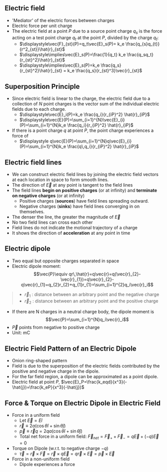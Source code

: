 ## Electric field
- 'Mediator' of the electric forces between charges
- Electric force per unit charge
- The electric field at a point $P$ due to a source point charge $q_s$ is the force acting on a test point charge $q_t$ at the point $P$, divided by the charge $q_t$:
	- $\displaystyle\vec{F}_{st}(P)=q_t\vec{E}_s(P)= k_e \frac{q_{s}q_{t}}{r^2_{st}}\hat{r}_{st}$
	- $\displaystyle\implies\vec{E}_s(P)=\frac{1}{q_t} k_e \frac{q_sq_t}{r_{st}^2}\hat{r}_{st}$
	- $\displaystyle\implies\vec{E}_s(P)=k_e \frac{q_s}{r_{st}^2}\hat{r}_{st} = k_e \frac{q_s}{r_{st}^3}\vec{r}_{st}$
## Superposition Principle
- Since electric field is linear to the charge, the electric field due to a collection of $N$ point charges is the vector sum of the individual electric fields due to each charge.
	- $\displaystyle\vec{E}_i(P)=k_e \frac{q_i}{r_{iP}^2} \hat{r}_{iP}$
	- $\displaystyle\vec{E}(P)=\sum_{i=1}^{N}\vec{E}_{i}(P)=\sum_{i=1}^{N}k_e \frac{q_i}{r_{iP}^2} \hat{r}_{iP}$
- If there is a point charge $q$ at point $P$, the point charge experiences a force of
	- $\displaystyle q\vec{E}(P)=\sum_{i=1}^{N}q\vec{E}_{i}(P)=\sum_{i=1}^{N}k_e \frac{q\,q_i}{r_{iP}^2} \hat{r}_{iP}$
## Electric field lines
- We can construct electric field lines by joining the electric field vectors at each location in space to form smooth lines.
- The direction of $\vec{E}$ at any point is tangent to the field lines
- The field lines **begin on positive charges** (or at infinity) and **terminate on negative charges** (or at infinity)
	- Positive charges (**sources**) have field lines spreading outward.
	- Negative charges (**sinks**) have field lines converging in on themselves.
- The denser the line, the greater the magnitude of $\vec{E}$
- No two field lines can cross each other
- Field lines do not indicate the motional trajectory of a charge
- It shows the direction of **acceleration** at any point in time
## Electric dipole
- Two equal but opposite charges separated in space
- Electric dipole moment: 
$$\vec{P}\equiv qr\,\hat{r}=q\vec{r}=q(\vec{r}_{2}-\vec{r}_{1})=q\vec{r}_{2}-q\vec{r}_{1}=q_{2}r_{2}+q_{1}r_{1}=\sum_{i=1}^{2}q_i\vec{r}_i$$
> - $\vec{r}_{1}$ : distance between an arbitrary point and the negative charge
> - $\vec{r}_{2}$ : distance between an arbitrary point and the positive charge
- If there are N charges in a neutral charge body, the dipole moment is
$$\vec{P}=\sum_{i=1}^{N}q_i\vec{r}_i$$
- $\vec{P}$ points from negative to positive charge
- Unit: mC
## Electric Field Pattern of an Electric Dipole
- Onion ring-shaped pattern
- Field is due to the superposition of the electric fields contributed by the positive and negative charge in the dipole.
- For the far field region, a dipole can be approximated as a point dipole.
- Electric field at point $P$, $\vec{E}_P=\frac{k_eqd}{x^3}(-\hat{j})=\frac{k_eP}{x^3}(-\hat{j})$
## Force & Torque on Electric Dipole in Electric Field
- Force in a uniform field
	- Let $\vec{E}=E\hat{i}$
	- $\vec{r} \equiv 2a (\cos \theta \hat{i}+\sin \theta \hat{j})$
	- $\vec{p}\equiv \vec{r}q=2qa(\cos \theta \hat{i}+\sin \theta \hat{j})$
	- Total net force in a uniform field: $\vec{F}_{net}=\vec{F}_{+}+\vec{F}_{-}=q\vec{E}+(-q)\vec{E}=0$
- Torque on Dipole (w.r.t. to negative charge $-q$)
	- $\vec{\tau}=\vec{r}\times \vec{F}=\vec{r}\times q\vec{E}=q\vec{r}\times \vec{E}=\vec{p}\times \vec{E}$
- Force in a non-uniform field
	- Dipole experiences a force
